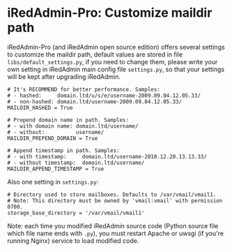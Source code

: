 # iRedAdmin-Pro: Customize maildir path

iRedAdmin-Pro (and iRedAdmin open source edition) offers several settings to
customize the maildir path, default values are stored in file
`libs/default_settings.py`, if you need to change them,
please write your own setting in iRedAdmin main config file `settings.py`, so
that your settings will be kept after upgrading iRedAdmin.

```
# It's RECOMMEND for better performance. Samples:
# - hashed:     domain.ltd/u/s/e/username-2009.09.04.12.05.33/
# - non-hashed: domain.ltd/username-2009.09.04.12.05.33/
MAILDIR_HASHED = True

# Prepend domain name in path. Samples:
# - with domain name: domain.ltd/username/
# - without:          username/
MAILDIR_PREPEND_DOMAIN = True

# Append timestamp in path. Samples:
# - with timestamp:     domain.ltd/username-2010.12.20.13.13.33/
# - without timestamp:  domain.ltd/username/
MAILDIR_APPEND_TIMESTAMP = True
```

Also one setting in `settings.py`:

```
# Directory used to store mailboxes. Defaults to /var/vmail/vmail1.
# Note: This directory must be owned by 'vmail:vmail' with permission 0700.
storage_base_directory = '/var/vmail/vmail1'
```

Note: each time you modified iRedAdmin source code (Python source file which
file name ends with `.py`), you must restart Apache or uwsgi (if you're running
Nginx) service to load modified code.
